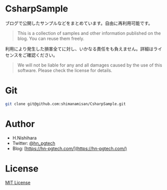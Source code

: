 # CsharpSample

ブログで公開したサンプルなどをまとめています。自由に再利用可能です。
> This is a collection of samples and other information published on the blog. You can reuse them freely.

利用により発生した損害全てに対し、いかなる責任をも負えません。詳細はライセンスをご確認ください。
> We will not be liable for any and all damages caused by the use of this software. Please check the license for details.

# Git

```bash
git clone git@github.com:shimanamisan/CsharpSample.git
```

# Author

- H.Nishihara
- Twitter: [@hn_pgtech](https://twitter.com/hn_pgtech)
- Blog: [https://hn-pgtech.com/](https://hn-pgtech.com/)


# License

[MIT License](https://en.wikipedia.org/wiki/MIT_License)
